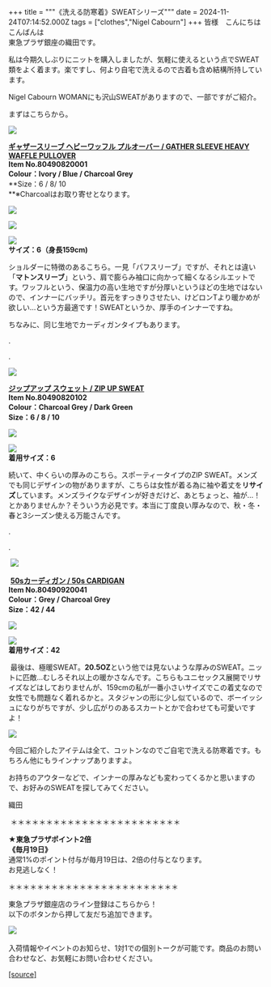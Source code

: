 +++
title = """《洗える防寒着》SWEATシリーズ"""
date = 2024-11-24T07:14:52.000Z
tags = ["clothes","Nigel Cabourn"]
+++
皆様　こんにちは　こんばんは  
東急プラザ銀座の織田です。

私は今期久しぶりにニットを購入しましたが、気軽に使えるという点でSWEAT類をよく着ます。楽ですし、何より自宅で洗えるので古着も含め結構所持しています。

Nigel Cabourn WOMANにも沢山SWEATがありますので、一部ですがご紹介。

まずはこちらから。

![](https://cdn.shopify.com/s/files/1/0094/9295/5196/files/IMG_7089_480x480.jpg?v=1732271514)

[**ギャザースリーブ ヘビーワッフル プルオーバー / GATHER SLEEVE HEAVY WAFFLE PULLOVER**](https://cabourn.jp/products/80490820001?_pos=17&_fid=cefd0aa7b&_ss=c)  
**Item No.80490820001**  
**Colour：Ivory / Blue / Charcoal Grey**  
**Size：6 / 8/ 10  
**※Charcoalはお取り寄せとなります。

![](https://cdn.shopify.com/s/files/1/0094/9295/5196/files/IMG_7057_33bab800-a04d-424c-96a4-4c55273012ca_480x480.jpg?v=1732270024)

![](https://cdn.shopify.com/s/files/1/0094/9295/5196/files/IMG_7061_15582ad2-6c11-4629-b6fd-c371764b362a_480x480.jpg?v=1732270024)

![](https://cdn.shopify.com/s/files/1/0094/9295/5196/files/IMG_7068_2dfd800b-99d5-4106-8026-5dae9083764a_480x480.jpg?v=1732270025)  
**サイズ：6（身長159cm)**

ショルダーに特徴のあるこちら。一見「パフスリーブ」ですが、それとは違い「**マトンスリーブ**」という、肩で膨らみ袖口に向かって細くなるシルエットです。ワッフルという、保温力の高い生地ですが分厚いというほどの生地ではないので、インナーにバッチリ。首元をすっきりさせたい、けどロンTより暖かめが欲しい…という方最適です！SWEATというか、厚手のインナーですね。

ちなみに、同じ生地でカーディガンタイプもあります。

.

.

![](https://cdn.shopify.com/s/files/1/0094/9295/5196/files/IMG_7138_480x480.jpg?v=1732421438)

[**ジップアップ スウェット / ZIP UP SWEAT**](https://cabourn.jp/products/80490820102?_pos=7&_fid=cefd0aa7b&_ss=c)  
**Item No.80490820102**  
**Colour：Charcoal Grey / Dark Green**  
**Size：6 / 8 / 10**

![](https://cdn.shopify.com/s/files/1/0094/9295/5196/files/IMG_7183_480x480.jpg?v=1732432258)

![](https://cdn.shopify.com/s/files/1/0094/9295/5196/files/IMG_7254_c9b3b1d5-4037-417f-b433-ee3b32897fcb_480x480.jpg?v=1732432257)  
**着用サイズ：6**

続いて、中くらいの厚みのこちら。スポーティータイプのZIP SWEAT。メンズでも同じデザインの物がありますが、こちらは女性が着る為に袖や着丈を**リサイズ**しています。メンズライクなデザインが好きだけど、あとちょっと、袖が…！とかありませんか？そういう方必見です。本当に丁度良い厚みなので、秋・冬・春と3シーズン使える万能さんです。

.

.

 ![](https://cdn.shopify.com/s/files/1/0094/9295/5196/files/IMG_7143_977613ee-15e3-472e-85f8-e23ab4a11c60_480x480.jpg?v=1732421439)

 [**50sカーディガン / 50s CARDIGAN**](https://cabourn.jp/products/80490920041?_pos=5&_fid=cefd0aa7b&_ss=c)  
**Item No.80490920041**  
**Colour：Grey / Charcoal Grey**  
**Size：42 / 44**

![](https://cdn.shopify.com/s/files/1/0094/9295/5196/files/IMG_6424_480x480.jpg?v=1731405927)

![](https://cdn.shopify.com/s/files/1/0094/9295/5196/files/IMG_6422_59351e69-66b1-445a-b7d6-23097b97c436_480x480.jpg?v=1731405926)  
**着用サイズ：42**

 最後は、極暖SWEAT。**20.5OZ**という他では見ないような厚みのSWEAT。ニットに匹敵…むしろそれ以上の暖かさなんです。こちらもユニセックス展開でリサイズなどはしておりませんが、159cmの私が一番小さいサイズでこの着丈なので女性でも問題なく着れるかと。スタジャンの形に少し似ているので、ボーイッシュになりがちですが、少し広がりのあるスカートとかで合わせても可愛いですよ！

![](https://cdn.shopify.com/s/files/1/0094/9295/5196/files/IMG_7096_480x480.jpg?v=1732418446)

今回ご紹介したアイテムは全て、コットンなのでご自宅で洗える防寒着です。もちろん他にもラインナップありますよ。

お持ちのアウターなどで、インナーの厚みなども変わってくるかと思いますので、お好みのSWEATを探してみてください。

織田

 ＊＊＊＊＊＊＊＊＊＊＊＊＊＊＊＊＊＊＊＊＊＊＊＊  
  
**★東急プラザポイント2倍  
《毎月19日》**  
通常1%のポイント付与が毎月19日は、2倍の付与となります。  
お見逃しなく！

＊＊＊＊＊＊＊＊＊＊＊＊＊＊＊＊＊＊＊＊＊＊＊＊

東急プラザ銀座店のライン登録はこちらから！  
以下のボタンから押して友だち追加できます。 

[![](https://scdn.line-apps.com/n/line_add_friends/btn/ja.png)](https://lin.ee/BYB8FHk) 

入荷情報やイベントのお知らせ、1対1での個別トークが可能です。商品のお問い合わせなど、お気軽にお問い合わせください。

[[source]](https://cabourn.jp/blogs/shop-info/toukyu20241124)
